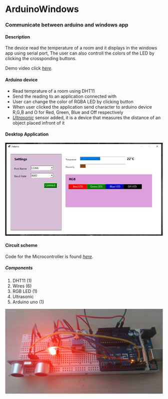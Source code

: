 # ArduinoWindows
 

### Communicate between arduino and windows app

#### Description
The device read the temperature of a room and it displays in the windows app using serial port, The user can also controll 
the colors of the LED by clicking the crossponding buttons.

Demo video click  *[here](https://youtu.be/9zny0XfS3EM)*.

#### Arduino device
+ Read temprature of a room using DHT11 
+ Send the reading to an application connected with
+ User can change the color of RGBA LED by clicking button
+ When user clicked the application send character to arduino device R,G,B and O for Red, Green, Blue and Off respectively
+ *[Ultrasonic](https://arduinogetstarted.com/images/tutorial/ultrasonic-sensor-pinout.jpg)* sensor added, it is a device that measures the distance of an object placed infront of it 



#### Desktop Application

![alt Application](doc/screen.JPG)



#### Circuit scheme

Code for the Microcontroller is found *[here](https://github.com/AbielKiflu/ArduinoWindows/blob/main/arduino/arduinoCode/arduinoCode.ino)*.

##### Components
1. DHT11 (1)
2. Wires (6)
3. RGB LED (1)
4. Ultrasonic
5. Arduino uno (1)


![alt Application](doc/schema.jpeg)


